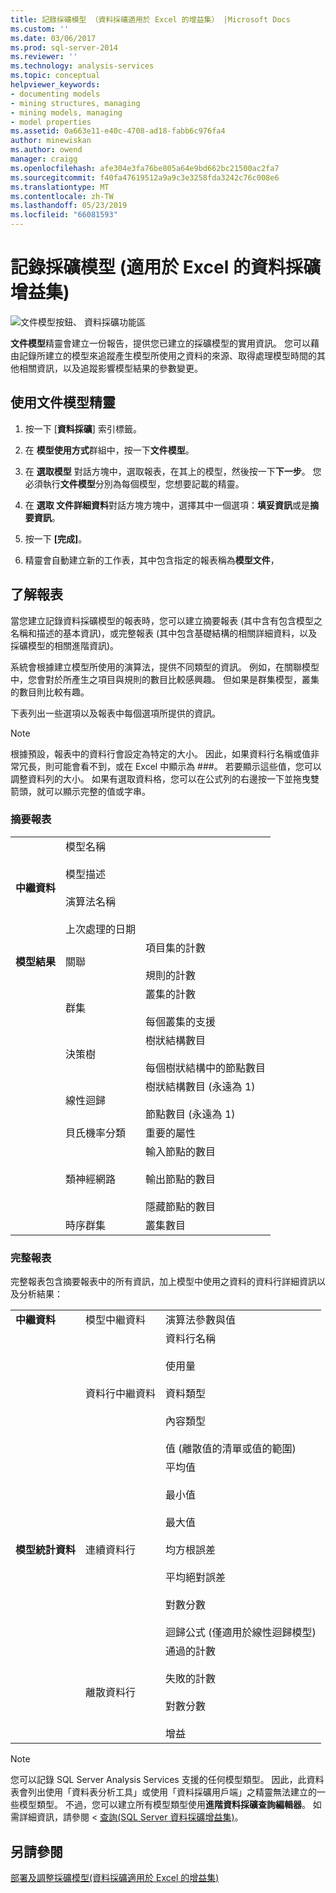 ```yaml
---
title: 記錄採礦模型 （資料採礦適用於 Excel 的增益集） |Microsoft Docs
ms.custom: ''
ms.date: 03/06/2017
ms.prod: sql-server-2014
ms.reviewer: ''
ms.technology: analysis-services
ms.topic: conceptual
helpviewer_keywords:
- documenting models
- mining structures, managing
- mining models, managing
- model properties
ms.assetid: 0a663e11-e40c-4708-ad18-fabb6c976fa4
author: minewiskan
ms.author: owend
manager: craigg
ms.openlocfilehash: afe304e3fa76be805a64e9bd662bc21500ac2fa7
ms.sourcegitcommit: f40fa47619512a9a9c3e3258fda3242c76c008e6
ms.translationtype: MT
ms.contentlocale: zh-TW
ms.lasthandoff: 05/23/2019
ms.locfileid: "66081593"
---
```

# <a name="documenting-mining-models-data-mining-add-ins-for-excel"></a>記錄採礦模型 (適用於 Excel 的資料採礦增益集)
  ![文件模型按鈕、 資料採礦功能區](media/dmc-docmodel.gif "文件模型按鈕、 資料採礦功能區")  
  
 **文件模型**精靈會建立一份報告，提供您已建立的採礦模型的實用資訊。 您可以藉由記錄所建立的模型來追蹤產生模型所使用之資料的來源、取得處理模型時間的其他相關資訊，以及追蹤影響模型結果的參數變更。  
  
## <a name="using-the-document-model-wizard"></a>使用文件模型精靈  
  
1.  按一下 [**資料採礦**] 索引標籤。  
  
2.  在 **模型使用方式**群組中，按一下**文件模型**。  
  
3.  在 **選取模型** 對話方塊中，選取報表，在其上的模型，然後按一下**下一步**。 您必須執行**文件模型**分別為每個模型，您想要記載的精靈。  
  
4.  在 **選取 文件詳細資料**對話方塊方塊中，選擇其中一個選項：**填妥資訊**或是**摘要資訊**。  
  
5.  按一下 **[完成]**。  
  
6.  精靈會自動建立新的工作表，其中包含指定的報表稱為**模型文件**，  
  
## <a name="understanding-the-report"></a>了解報表  
 當您建立記錄資料採礦模型的報表時，您可以建立摘要報表 (其中含有包含模型之名稱和描述的基本資訊)，或完整報表 (其中包含基礎結構的相關詳細資料，以及採礦模型的相關進階資訊)。  
  
 系統會根據建立模型所使用的演算法，提供不同類型的資訊。 例如，在關聯模型中，您會對於所產生之項目與規則的數目比較感興趣。 但如果是群集模型，叢集的數目則比較有趣。  
  
 下表列出一些選項以及報表中每個選項所提供的資訊。  
  
> [!NOTE]  
>  根據預設，報表中的資料行會設定為特定的大小。 因此，如果資料行名稱或值非常冗長，則可能會看不到，或在 Excel 中顯示為 ###。 若要顯示這些值，您可以調整資料列的大小。 如果有選取資料格，您可以在公式列的右邊按一下並拖曳雙箭頭，就可以顯示完整的值或字串。  
  
### <a name="summary-report"></a>摘要報表  
  
||||  
|-|-|-|  
|**中繼資料**|模型名稱<br /><br /> 模型描述<br /><br /> 演算法名稱<br /><br /> 上次處理的日期||  
|**模型結果**|關聯|項目集的計數<br /><br /> 規則的計數|  
||群集|叢集的計數<br /><br /> 每個叢集的支援|  
||決策樹|樹狀結構數目<br /><br /> 每個樹狀結構中的節點數目|  
||線性迴歸|樹狀結構數目 (永遠為 1)<br /><br /> 節點數目 (永遠為 1)|  
||貝氏機率分類|重要的屬性|  
||類神經網路|輸入節點的數目<br /><br /> 輸出節點的數目<br /><br /> 隱藏節點的數目|  
||時序群集|叢集數目|  
  
### <a name="complete-report"></a>完整報表  
 完整報表包含摘要報表中的所有資訊，加上模型中使用之資料的資料行詳細資訊以及分析結果：  
  
||||  
|-|-|-|  
|**中繼資料**|模型中繼資料|演算法參數與值|  
||資料行中繼資料|資料行名稱<br /><br /> 使用量<br /><br /> 資料類型<br /><br /> 內容類型<br /><br /> 值 (離散值的清單或值的範圍)|  
|**模型統計資料**|連續資料行|平均值<br /><br /> 最小值<br /><br /> 最大值<br /><br /> 均方根誤差<br /><br /> 平均絕對誤差<br /><br /> 對數分數<br /><br /> 迴歸公式 (僅適用於線性迴歸模型)|  
||離散資料行|通過的計數<br /><br /> 失敗的計數<br /><br /> 對數分數<br /><br /> 增益|  
  
> [!NOTE]  
>  您可以記錄 SQL Server Analysis Services 支援的任何模型類型。 因此，此資料表會列出使用「資料表分析工具」或使用「資料採礦用戶端」之精靈無法建立的一些模型類型。 不過，您可以建立所有模型類型使用**進階資料採礦查詢編輯器**。 如需詳細資訊，請參閱 <<c0> [ 查詢&#40;SQL Server 資料採礦增益集&#41;](query-sql-server-data-mining-add-ins.md)。</c0>  
  
## <a name="see-also"></a>另請參閱  
 [部署及調整採礦模型&#40;資料採礦適用於 Excel 的增益集&#41;](deploying-and-scaling-mining-models-data-mining-add-ins-for-excel.md)  
  
  

